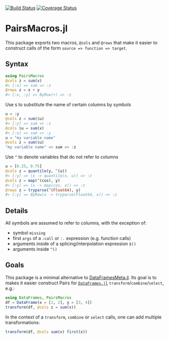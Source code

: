 [![Build Status](https://travis-ci.com/matthieugomez/PairsMacros.jl.svg?branch=master)](https://travis-ci.com/matthieugomez/PairsMacros.jl)
[![Coverage Status](https://coveralls.io/repos/matthieugomez/PairsMacros.jl/badge.svg?branch=master)](https://coveralls.io/r/matthieugomez/PairsMacros.jl?branch=master)

PairsMacros.jl
=============

This package exports two macros, `@cols` and `@rows` that make it easier to construct calls of the form `source => function => target`.

## Syntax
```julia
using PairsMacros
@cols z = sum(x)
#> [:x] => sum => :z
@rows z = x + y
#> [:x, :y] => ByRow(+) => :z
```

Use `$` to substitute the name of certain columns by symbols
```julia
u = :y
@cols z = sum($u)
#> [:y] => sum => :z
@cols $u = sum(x)
#> [:x] => sum => :y
u = "my variable name"
@cols z = sum($u)
"my variable name" => sum => :z
```

Use `^` to denote variables that do not refer to columns
```julia
u = [0.25, 0.75]
@cols z = quantile(y, ^(u))
#> [:y] => (x -> quantile(x, u)) => :z
@cols z = map(^(cos), y)
#> [:y] => (x -> map(cos, x)) => :z
@rows z = tryparse(^(Float64), y)
#> [:y] => ByRow(x -> tryparse(Float64, x)) => :z
```

## Details
All symbols are assumed to refer to columns, with the exception of:
- symbol `missing`
- first `args` of a `:call` or `:.` expression (e.g. function calls)
- arguments inside of a splicing/interpolation expression `$()`
- arguments inside  `^()`

## Goals
This package is a minimal alternative to [DataFramesMeta.jl](https://github.com/JuliaData/DataFramesMeta.jl). Its goal is to makes it easier construct Pairs for [`DataFrames.jl`](https://github.com/JuliaData/DataFrames.jl) `transform`/`combine`/`select`, e.g.:
```julia
using DataFrames, PairsMacros
df = DataFrame(x = [1, 2], y = [3, 4])
transform(df, @cols z = sum(x))
```

In the context of a `transform`, `combine` or `select` calls, one can add multiple transformations:
```julia
transform(df, @cols sum(x) first(x))
```